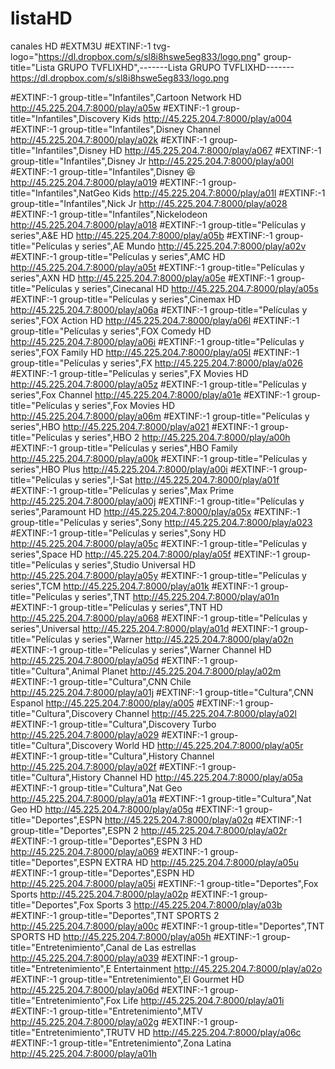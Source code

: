 # listaHD
canales HD
#EXTM3U
#EXTINF:-1 tvg-logo="https://dl.dropbox.com/s/sl8i8hswe5eg833/logo.png" group-title="Lista GRUPO TVFLIXHD",-------Lista GRUPO TVFLIXHD-------
https://dl.dropbox.com/s/sl8i8hswe5eg833/logo.png

#EXTINF:-1 group-title="Infantiles",Cartoon Network HD
http://45.225.204.7:8000/play/a05w
#EXTINF:-1 group-title="Infantiles",Discovery Kids
http://45.225.204.7:8000/play/a004
#EXTINF:-1 group-title="Infantiles",Disney Channel
http://45.225.204.7:8000/play/a02k
#EXTINF:-1 group-title="Infantiles",Disney HD
http://45.225.204.7:8000/play/a067
#EXTINF:-1 group-title="Infantiles",Disney Jr
http://45.225.204.7:8000/play/a00l
#EXTINF:-1 group-title="Infantiles",Disney 😆
http://45.225.204.7:8000/play/a019
#EXTINF:-1 group-title="Infantiles",NatGeo Kids
http://45.225.204.7:8000/play/a01l
#EXTINF:-1 group-title="Infantiles",Nick Jr
http://45.225.204.7:8000/play/a028
#EXTINF:-1 group-title="Infantiles",Nickelodeon
http://45.225.204.7:8000/play/a018
#EXTINF:-1 group-title="Películas y series",A&E HD
http://45.225.204.7:8000/play/a05b
#EXTINF:-1 group-title="Películas y series",AE Mundo
http://45.225.204.7:8000/play/a02v
#EXTINF:-1 group-title="Películas y series",AMC HD
http://45.225.204.7:8000/play/a05t
#EXTINF:-1 group-title="Películas y series",AXN HD
http://45.225.204.7:8000/play/a05e
#EXTINF:-1 group-title="Películas y series",Cinecanal HD
http://45.225.204.7:8000/play/a05s
#EXTINF:-1 group-title="Películas y series",Cinemax HD
http://45.225.204.7:8000/play/a06a
#EXTINF:-1 group-title="Películas y series",FOX Action HD
http://45.225.204.7:8000/play/a06l
#EXTINF:-1 group-title="Películas y series",FOX Comedy HD
http://45.225.204.7:8000/play/a06i
#EXTINF:-1 group-title="Películas y series",FOX Family HD
http://45.225.204.7:8000/play/a05l
#EXTINF:-1 group-title="Películas y series",FX
http://45.225.204.7:8000/play/a026
#EXTINF:-1 group-title="Películas y series",FX Movies HD
http://45.225.204.7:8000/play/a05z
#EXTINF:-1 group-title="Películas y series",Fox Channel
http://45.225.204.7:8000/play/a01e
#EXTINF:-1 group-title="Películas y series",Fox Movies HD
http://45.225.204.7:8000/play/a06m
#EXTINF:-1 group-title="Películas y series",HBO
http://45.225.204.7:8000/play/a021
#EXTINF:-1 group-title="Películas y series",HBO 2
http://45.225.204.7:8000/play/a00h
#EXTINF:-1 group-title="Películas y series",HBO Family
http://45.225.204.7:8000/play/a00k
#EXTINF:-1 group-title="Películas y series",HBO Plus
http://45.225.204.7:8000/play/a00i
#EXTINF:-1 group-title="Películas y series",I-Sat
http://45.225.204.7:8000/play/a01f
#EXTINF:-1 group-title="Películas y series",Max Prime
http://45.225.204.7:8000/play/a00j
#EXTINF:-1 group-title="Películas y series",Paramount HD
http://45.225.204.7:8000/play/a05x
#EXTINF:-1 group-title="Películas y series",Sony
http://45.225.204.7:8000/play/a023
#EXTINF:-1 group-title="Películas y series",Sony HD
http://45.225.204.7:8000/play/a05c
#EXTINF:-1 group-title="Películas y series",Space HD
http://45.225.204.7:8000/play/a05f
#EXTINF:-1 group-title="Películas y series",Studio Universal HD
http://45.225.204.7:8000/play/a05y
#EXTINF:-1 group-title="Películas y series",TCM
http://45.225.204.7:8000/play/a01k
#EXTINF:-1 group-title="Películas y series",TNT
http://45.225.204.7:8000/play/a01n
#EXTINF:-1 group-title="Películas y series",TNT HD
http://45.225.204.7:8000/play/a068
#EXTINF:-1 group-title="Películas y series",Universal
http://45.225.204.7:8000/play/a01d
#EXTINF:-1 group-title="Películas y series",Warner
http://45.225.204.7:8000/play/a02n
#EXTINF:-1 group-title="Películas y series",Warner Channel HD
http://45.225.204.7:8000/play/a05d
#EXTINF:-1 group-title="Cultura",Animal Planet
http://45.225.204.7:8000/play/a02m
#EXTINF:-1 group-title="Cultura",CNN Chile
http://45.225.204.7:8000/play/a01j
#EXTINF:-1 group-title="Cultura",CNN Espanol
http://45.225.204.7:8000/play/a005
#EXTINF:-1 group-title="Cultura",Discovery Channel
http://45.225.204.7:8000/play/a02l
#EXTINF:-1 group-title="Cultura",Discovery Turbo
http://45.225.204.7:8000/play/a029
#EXTINF:-1 group-title="Cultura",Discovery World HD
http://45.225.204.7:8000/play/a05r
#EXTINF:-1 group-title="Cultura",History Channel
http://45.225.204.7:8000/play/a02f
#EXTINF:-1 group-title="Cultura",History Channel HD
http://45.225.204.7:8000/play/a05a
#EXTINF:-1 group-title="Cultura",Nat Geo
http://45.225.204.7:8000/play/a01a
#EXTINF:-1 group-title="Cultura",Nat Geo HD
http://45.225.204.7:8000/play/a05q
#EXTINF:-1 group-title="Deportes",ESPN
http://45.225.204.7:8000/play/a02q
#EXTINF:-1 group-title="Deportes",ESPN 2
http://45.225.204.7:8000/play/a02r
#EXTINF:-1 group-title="Deportes",ESPN 3 HD
http://45.225.204.7:8000/play/a069
#EXTINF:-1 group-title="Deportes",ESPN EXTRA HD
http://45.225.204.7:8000/play/a05u
#EXTINF:-1 group-title="Deportes",ESPN HD
http://45.225.204.7:8000/play/a05i
#EXTINF:-1 group-title="Deportes",Fox Sports
http://45.225.204.7:8000/play/a02p
#EXTINF:-1 group-title="Deportes",Fox Sports 3
http://45.225.204.7:8000/play/a03b
#EXTINF:-1 group-title="Deportes",TNT SPORTS 2
http://45.225.204.7:8000/play/a00c
#EXTINF:-1 group-title="Deportes",TNT SPORTS HD
http://45.225.204.7:8000/play/a05h
#EXTINF:-1 group-title="Entretenimiento",Canal de Las estrellas
http://45.225.204.7:8000/play/a039
#EXTINF:-1 group-title="Entretenimiento",E Entertainment
http://45.225.204.7:8000/play/a02o
#EXTINF:-1 group-title="Entretenimiento",El Gourmet HD
http://45.225.204.7:8000/play/a06d
#EXTINF:-1 group-title="Entretenimiento",Fox Life
http://45.225.204.7:8000/play/a01i
#EXTINF:-1 group-title="Entretenimiento",MTV
http://45.225.204.7:8000/play/a02g
#EXTINF:-1 group-title="Entretenimiento",TRUTV HD
http://45.225.204.7:8000/play/a06c
#EXTINF:-1 group-title="Entretenimiento",Zona Latina
http://45.225.204.7:8000/play/a01h
